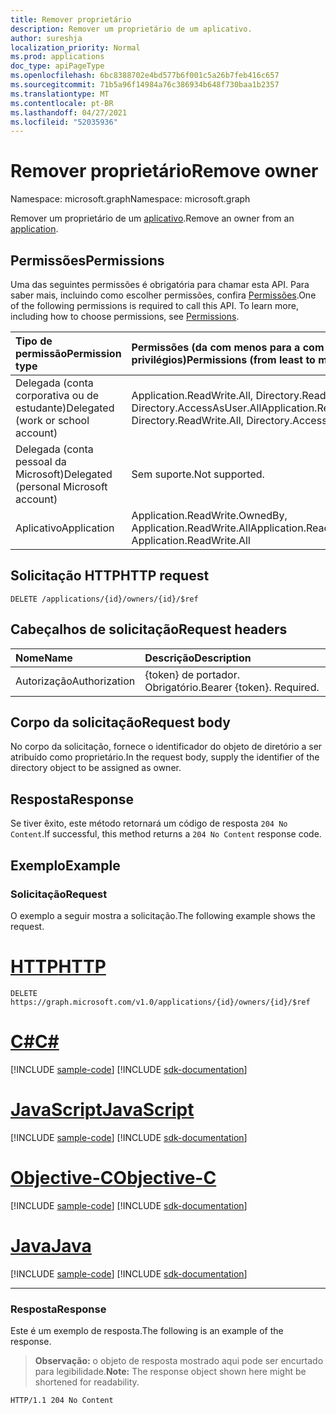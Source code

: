```yaml
---
title: Remover proprietário
description: Remover um proprietário de um aplicativo.
author: sureshja
localization_priority: Normal
ms.prod: applications
doc_type: apiPageType
ms.openlocfilehash: 6bc8388702e4bd577b6f001c5a26b7feb416c657
ms.sourcegitcommit: 71b5a96f14984a76c386934b648f730baa1b2357
ms.translationtype: MT
ms.contentlocale: pt-BR
ms.lasthandoff: 04/27/2021
ms.locfileid: "52035936"
---
```

# <a name="remove-owner"></a><span data-ttu-id="64b04-103">Remover proprietário</span><span class="sxs-lookup"><span data-stu-id="64b04-103">Remove owner</span></span>

<span data-ttu-id="64b04-104">Namespace: microsoft.graph</span><span class="sxs-lookup"><span data-stu-id="64b04-104">Namespace: microsoft.graph</span></span>

<span data-ttu-id="64b04-105">Remover um proprietário de um [aplicativo](../resources/application.md).</span><span class="sxs-lookup"><span data-stu-id="64b04-105">Remove an owner from an [application](../resources/application.md).</span></span>

## <a name="permissions"></a><span data-ttu-id="64b04-106">Permissões</span><span class="sxs-lookup"><span data-stu-id="64b04-106">Permissions</span></span>
<span data-ttu-id="64b04-p101">Uma das seguintes permissões é obrigatória para chamar esta API. Para saber mais, incluindo como escolher permissões, confira [Permissões](/graph/permissions-reference).</span><span class="sxs-lookup"><span data-stu-id="64b04-p101">One of the following permissions is required to call this API. To learn more, including how to choose permissions, see [Permissions](/graph/permissions-reference).</span></span>

|<span data-ttu-id="64b04-109">Tipo de permissão</span><span class="sxs-lookup"><span data-stu-id="64b04-109">Permission type</span></span>      | <span data-ttu-id="64b04-110">Permissões (da com menos para a com mais privilégios)</span><span class="sxs-lookup"><span data-stu-id="64b04-110">Permissions (from least to most privileged)</span></span>              |
|:--------------------|:---------------------------------------------------------|
|<span data-ttu-id="64b04-111">Delegada (conta corporativa ou de estudante)</span><span class="sxs-lookup"><span data-stu-id="64b04-111">Delegated (work or school account)</span></span> | <span data-ttu-id="64b04-112">Application.ReadWrite.All, Directory.ReadWrite.All, Directory.AccessAsUser.All</span><span class="sxs-lookup"><span data-stu-id="64b04-112">Application.ReadWrite.All, Directory.ReadWrite.All, Directory.AccessAsUser.All</span></span>    |
|<span data-ttu-id="64b04-113">Delegada (conta pessoal da Microsoft)</span><span class="sxs-lookup"><span data-stu-id="64b04-113">Delegated (personal Microsoft account)</span></span> | <span data-ttu-id="64b04-114">Sem suporte.</span><span class="sxs-lookup"><span data-stu-id="64b04-114">Not supported.</span></span>    |
|<span data-ttu-id="64b04-115">Aplicativo</span><span class="sxs-lookup"><span data-stu-id="64b04-115">Application</span></span> | <span data-ttu-id="64b04-116">Application.ReadWrite.OwnedBy, Application.ReadWrite.All</span><span class="sxs-lookup"><span data-stu-id="64b04-116">Application.ReadWrite.OwnedBy, Application.ReadWrite.All</span></span> |

## <a name="http-request"></a><span data-ttu-id="64b04-117">Solicitação HTTP</span><span class="sxs-lookup"><span data-stu-id="64b04-117">HTTP request</span></span>
<!-- { "blockType": "ignored" } -->
```http
DELETE /applications/{id}/owners/{id}/$ref

```
## <a name="request-headers"></a><span data-ttu-id="64b04-118">Cabeçalhos de solicitação</span><span class="sxs-lookup"><span data-stu-id="64b04-118">Request headers</span></span>
| <span data-ttu-id="64b04-119">Nome</span><span class="sxs-lookup"><span data-stu-id="64b04-119">Name</span></span> | <span data-ttu-id="64b04-120">Descrição</span><span class="sxs-lookup"><span data-stu-id="64b04-120">Description</span></span>|
|:---- |:---------- |
| <span data-ttu-id="64b04-121">Autorização</span><span class="sxs-lookup"><span data-stu-id="64b04-121">Authorization</span></span> | <span data-ttu-id="64b04-p102">{token} de portador. Obrigatório.</span><span class="sxs-lookup"><span data-stu-id="64b04-p102">Bearer {token}. Required.</span></span>  |

## <a name="request-body"></a><span data-ttu-id="64b04-124">Corpo da solicitação</span><span class="sxs-lookup"><span data-stu-id="64b04-124">Request body</span></span>
<span data-ttu-id="64b04-125">No corpo da solicitação, fornece o identificador do objeto de diretório a ser atribuído como proprietário.</span><span class="sxs-lookup"><span data-stu-id="64b04-125">In the request body, supply the identifier of the directory object to be assigned as owner.</span></span>

## <a name="response"></a><span data-ttu-id="64b04-126">Resposta</span><span class="sxs-lookup"><span data-stu-id="64b04-126">Response</span></span>

<span data-ttu-id="64b04-127">Se tiver êxito, este método retornará um código de resposta `204 No Content`.</span><span class="sxs-lookup"><span data-stu-id="64b04-127">If successful, this method returns a `204 No Content` response code.</span></span>

## <a name="example"></a><span data-ttu-id="64b04-128">Exemplo</span><span class="sxs-lookup"><span data-stu-id="64b04-128">Example</span></span>

### <a name="request"></a><span data-ttu-id="64b04-129">Solicitação</span><span class="sxs-lookup"><span data-stu-id="64b04-129">Request</span></span>

<span data-ttu-id="64b04-130">O exemplo a seguir mostra a solicitação.</span><span class="sxs-lookup"><span data-stu-id="64b04-130">The following example shows the request.</span></span>

# <a name="http"></a>[<span data-ttu-id="64b04-131">HTTP</span><span class="sxs-lookup"><span data-stu-id="64b04-131">HTTP</span></span>](#tab/http)
<!-- {
  "blockType": "request",
  "name": "application_delete_owners"
}-->

```http
DELETE https://graph.microsoft.com/v1.0/applications/{id}/owners/{id}/$ref
```
# <a name="c"></a>[<span data-ttu-id="64b04-132">C#</span><span class="sxs-lookup"><span data-stu-id="64b04-132">C#</span></span>](#tab/csharp)
[!INCLUDE [sample-code](../includes/snippets/csharp/application-delete-owners-csharp-snippets.md)]
[!INCLUDE [sdk-documentation](../includes/snippets/snippets-sdk-documentation-link.md)]

# <a name="javascript"></a>[<span data-ttu-id="64b04-133">JavaScript</span><span class="sxs-lookup"><span data-stu-id="64b04-133">JavaScript</span></span>](#tab/javascript)
[!INCLUDE [sample-code](../includes/snippets/javascript/application-delete-owners-javascript-snippets.md)]
[!INCLUDE [sdk-documentation](../includes/snippets/snippets-sdk-documentation-link.md)]

# <a name="objective-c"></a>[<span data-ttu-id="64b04-134">Objective-C</span><span class="sxs-lookup"><span data-stu-id="64b04-134">Objective-C</span></span>](#tab/objc)
[!INCLUDE [sample-code](../includes/snippets/objc/application-delete-owners-objc-snippets.md)]
[!INCLUDE [sdk-documentation](../includes/snippets/snippets-sdk-documentation-link.md)]

# <a name="java"></a>[<span data-ttu-id="64b04-135">Java</span><span class="sxs-lookup"><span data-stu-id="64b04-135">Java</span></span>](#tab/java)
[!INCLUDE [sample-code](../includes/snippets/java/application-delete-owners-java-snippets.md)]
[!INCLUDE [sdk-documentation](../includes/snippets/snippets-sdk-documentation-link.md)]

---


### <a name="response"></a><span data-ttu-id="64b04-136">Resposta</span><span class="sxs-lookup"><span data-stu-id="64b04-136">Response</span></span>

<span data-ttu-id="64b04-137">Este é um exemplo de resposta.</span><span class="sxs-lookup"><span data-stu-id="64b04-137">The following is an example of the response.</span></span>

><span data-ttu-id="64b04-138">**Observação:** o objeto de resposta mostrado aqui pode ser encurtado para legibilidade.</span><span class="sxs-lookup"><span data-stu-id="64b04-138">**Note:** The response object shown here might be shortened for readability.</span></span>

<!-- {
  "blockType": "response",
  "truncated": true,
  "@odata.type": "microsoft.graph.directoryObject"
} -->
```http
HTTP/1.1 204 No Content
```

<!-- uuid: 8fcb5dbc-d5aa-4681-8e31-b001d5168d79
2015-10-25 14:57:30 UTC -->
<!--
{
  "type": "#page.annotation",
  "description": "Remove owner",
  "keywords": "",
  "section": "documentation",
  "tocPath": "",
  "suppressions": [
  ]
}
-->

